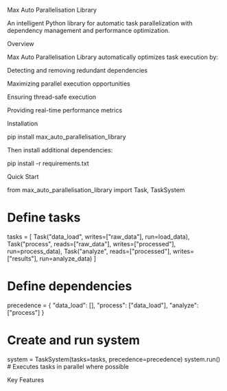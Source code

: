 Max Auto Parallelisation Library

An intelligent Python library for automatic task parallelization with dependency management and performance optimization.



Overview

Max Auto Parallelisation Library automatically optimizes task execution by:

Detecting and removing redundant dependencies

Maximizing parallel execution opportunities

Ensuring thread-safe execution

Providing real-time performance metrics

Installation

pip install max_auto_parallelisation_library

Then install additional dependencies:

pip install -r requirements.txt

Quick Start

from max_auto_parallelisation_library import Task, TaskSystem

# Define tasks
tasks = [
    Task("data_load", writes=["raw_data"], run=load_data),
    Task("process", reads=["raw_data"], writes=["processed"], run=process_data),
    Task("analyze", reads=["processed"], writes=["results"], run=analyze_data)
]

# Define dependencies
precedence = {
    "data_load": [],
    "process": ["data_load"],
    "analyze": ["process"]
}

# Create and run system
system = TaskSystem(tasks=tasks, precedence=precedence)
system.run()  # Executes tasks in parallel where possible

Key Features
